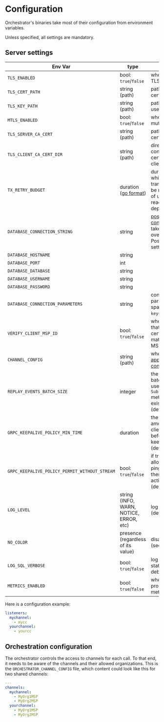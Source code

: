 # Configuration

Orchestrator's binaries take most of their configuration from environment variables.

Unless specified, all settings are mandatory.

## Server settings

| Env Var                                       | type                                                               | usage                                                                                                                                                 |
| --------------------------------------------- | ------------------------------------------------------------------ | ----------------------------------------------------------------------------------------------------------------------------------------------------- |
| `TLS_ENABLED`                                 | bool: `true`/`false`                                               | whether to add TLS on transport                                                                                                                       |
| `TLS_CERT_PATH`                               | string (path)                                                      | path of the certificate to use                                                                                                                        |
| `TLS_KEY_PATH`                                | string (path)                                                      | path of the key to use                                                                                                                                |
| `MTLS_ENABLED`                                | bool: `true`/`false`                                               | whether to enable mutual TLS                                                                                                                          |
| `TLS_SERVER_CA_CERT`                          | string (path)                                                      | path of the CA certificate to use                                                                                                                     |
| `TLS_CLIENT_CA_CERT_DIR`                      | string (path)                                                      | directory containing CA certificates of the client                                                                                                    |
| `TX_RETRY_BUDGET`                             | duration ([go format](https://golang.org/pkg/time/#ParseDuration)) | duration during which the transaction can be retried in case of unserializable read/write dependencies                                                |
| `DATABASE_CONNECTION_STRING`                  | string                                                             | [postgresql connection string](http://www.postgresql.cn/docs/13/libpq-connect.html#LIBPQ-CONNSTRING); takes precedence over other PostgreSQL settings |
| `DATABASE_HOSTNAME`                           | string                                                             |                                                                                                                                                       |
| `DATABASE_PORT`                               | int                                                                |                                                                                                                                                       |
| `DATABASE_DATABASE`                           | string                                                             |                                                                                                                                                       |
| `DATABASE_USERNAME`                           | string                                                             |                                                                                                                                                       |
| `DATABASE_PASSWORD`                           | string                                                             |                                                                                                                                                       |
| `DATABASE_CONNECTION_PARAMETERS`              | string                                                             | connection parameters in space-separated `key=value` format                                                                                           |
| `VERIFY_CLIENT_MSP_ID`                        | bool: `true`/`false`                                               | whether to check that client certificate matches the MSPID header                                                                                     |
| `CHANNEL_CONFIG`                              | string (path)                                                      | where to find the [application configuration](#orchestration-configuration)                                                                           |
| `REPLAY_EVENTS_BATCH_SIZE`                    | integer                                                            | the size of the batch of events used by the `SubscribeToEvents` method to replay existing events (default to `100`)                                   |
| `GRPC_KEEPALIVE_POLICY_MIN_TIME`              | duration                                                           | the minimum amount of time a client should wait before sending a keepalive ping (default to `30s`).                                                   |
| `GRPC_KEEPALIVE_POLICY_PERMIT_WITHOUT_STREAM` | bool: `true`/`false`                                               | if true, server allows keepalive pings even when there are no active RPCs (default to `false`).                                                       |
| `LOG_LEVEL`                                   | string (INFO, WARN, NOTICE, ERROR, etc)                            | log verbosity (default to INFO)                                                                                                                       |
| `NO_COLOR`                                    | presence (regardless of its value)                                 | disable log color (see [no-color](https://no-color.org/))                                                                                             |
| `LOG_SQL_VERBOSE`                             | bool: `true`/`false`                                               | log SQL statements with debug verbosity.                                                                                                              |
| `METRICS_ENABLED`                             | bool: `true`/`false`                                               | whether to enable prometheus metrics.                                                                                                                 |

Here is a configuration example:
```yaml
listeners:
  mychannel:
    - mycc
  yourchannel:
    - yourcc
```

## Orchestration configuration

The orchestrator controls the access to channels for each call.
To that end, it needs to be aware of the channels and their allowed organizations.
This is the `ORCHESTRATOR_CHANNEL_CONFIG` file, which content could look like this for two shared channels:

```yml
---
channels:
  mychannel:
    - MyOrg1MSP
    - MyOrg2MSP
  yourchannel:
    - MyOrg1MSP
    - MyOrg2MSP
```

